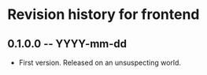 # Revision history for frontend

## 0.1.0.0 -- YYYY-mm-dd

* First version. Released on an unsuspecting world.
